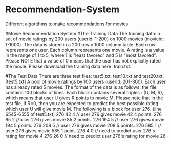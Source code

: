 # Recommendation-System
Different algorithms to make recommendations for movies

#Movie Recommendation System
#The Training Data
The training data: a set of movie ratings by 200 users (userid: 1-200) on 1000 movies (movieid: 1-1000). The data is stored in a 200 row x 1000 column table. Each row represents one user. Each column represents one movie. A rating is a value in the range of 1 to 5, where 1 is "least favored" and 5 is "most favored". Please NOTE that a value of 0 means that the user has not explicitly rated the movie.
Please download the training data here: train.txt.

#The Test Data
There are three test files: test5.txt, test10.txt and test20.txt.
[test5.txt] A pool of movie ratings by 100 users (userid: 201-300). Each user has already rated 5 movies. The format of the data is as follows: the file contains 100 blocks of lines. Each block contains several triples : (U, M, R), which means that user U gives R points to movie M. Please note that in the test file, if R=0, then you are expected to predict the best possible rating which user U will give movie M. The following is a block for user 276. (line 6545-6555 of test5.txt)
276 42 4 // user 276 gives movie 42 4 points. 276 85 2 // user 276 gives movie 85 2 points. 276 194 5 // user 276 gives movie 194 5 points.
276 208 5 // user 276 gives movie 208 5 points.
276 585 1 // user 276 gives movie 585 1 point.
276 4 0 // need to predict user 276's rating for movie 4
276 26 0 // need to predict user 276's rating for movie 26
